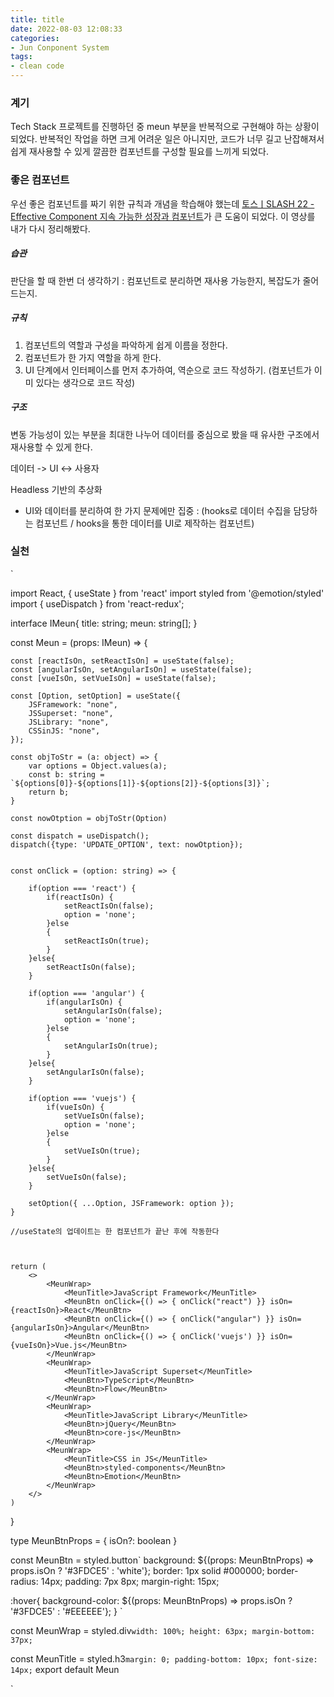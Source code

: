 ```yaml
---
title: title
date: 2022-08-03 12:08:33
categories:
- Jun Conponent System
tags:
- clean code
---
```


### 계기

Tech Stack 프로젝트를 진행하던 중 meun 부분을 반복적으로 구현해야 하는 상황이 되었다. 반복적인 작업을 하면 크게 어려운 일은 아니지만, 코드가 너무 길고 난잡해져서 쉽게 재사용할 수 있게 깔끔한 컴포넌트를 구성할 필요를 느끼게 되었다.


### 좋은 컴포넌트

우선 좋은 컴포넌트를 짜기 위한 규칙과 개념을 학습해야 했는데 [토스ㅣSLASH 22 - Effective Component 지속 가능한 성장과 컴포넌트](https://www.youtube.com/watch?v=fR8tsJ2r7Eg&t=2s&ab_channel=%ED%86%A0%EC%8A%A4)가 큰 도움이 되었다. 이 영상를 내가 다시 정리해봤다.


##### 습관

판단을 할 때 한번 더 생각하기 : 컴포넌트로 분리하면 재사용 가능한지, 복잡도가 줄어드는지.

##### 규칙

1. 컴포넌트의 역할과 구성을 파악하게 쉽게 이름을 정한다.
2. 컴포넌트가 한 가지 역할을 하게 한다.
3. UI 단계에서 인터페이스를 먼저 추가하여, 역순으로 코드 작성하기. (컴포넌트가 이미 있다는 생각으로 코드 작성)

##### 구조

변동 가능성이 있는 부분을 최대한 나누어 데이터를 중심으로 봤을 때 유사한 구조에서 재사용할 수 있게 한다.

데이터 -> UI <-> 사용자

Headless 기반의 추상화

- UI와 데이터를 분리하여 한 가지 문제에만 집중 : (hooks로 데이터 수집을 담당하는 컴포넌트 / hooks을 통한 데이터를 UI로 제작하는 컴포넌트)


### 실천


`

import React, { useState } from 'react'
import styled from '@emotion/styled'
import { useDispatch } from 'react-redux';

interface IMeun{
    title: string;
    meun: string[];
}

const Meun = (props: IMeun) => {

    const [reactIsOn, setReactIsOn] = useState(false);
    const [angularIsOn, setAngularIsOn] = useState(false);
    const [vueIsOn, setVueIsOn] = useState(false);
    
    const [Option, setOption] = useState({
        JSFramework: "none",
        JSSuperset: "none",
        JSLibrary: "none",
        CSSinJS: "none",
    });

    const objToStr = (a: object) => {
        var options = Object.values(a);
        const b: string = `${options[0]}-${options[1]}-${options[2]}-${options[3]}`;
        return b;
    }
    
    const nowOtption = objToStr(Option)
    
    const dispatch = useDispatch();
    dispatch({type: 'UPDATE_OPTION', text: nowOtption});
    

    const onClick = (option: string) => {

        if(option === 'react') {
            if(reactIsOn) {
                setReactIsOn(false);
                option = 'none';
            }else
            {
                setReactIsOn(true);
            }
        }else{
            setReactIsOn(false);
        }

        if(option === 'angular') {
            if(angularIsOn) {
                setAngularIsOn(false);
                option = 'none';
            }else
            {
                setAngularIsOn(true);
            }
        }else{
            setAngularIsOn(false);
        }

        if(option === 'vuejs') {
            if(vueIsOn) {
                setVueIsOn(false);
                option = 'none';
            }else
            {
                setVueIsOn(true);
            }
        }else{
            setVueIsOn(false);
        }

        setOption({ ...Option, JSFramework: option });
    }

    //useState의 업데이트는 한 컴포넌트가 끝난 후에 작동한다

    

    return (
        <>
            <MeunWrap>
                <MeunTitle>JavaScript Framework</MeunTitle>
                <MeunBtn onClick={() => { onClick("react") }} isOn={reactIsOn}>React</MeunBtn>
                <MeunBtn onClick={() => { onClick("angular") }} isOn={angularIsOn}>Angular</MeunBtn>
                <MeunBtn onClick={() => { onClick('vuejs') }} isOn={vueIsOn}>Vue.js</MeunBtn>
            </MeunWrap>
            <MeunWrap>
                <MeunTitle>JavaScript Superset</MeunTitle>
                <MeunBtn>TypeScript</MeunBtn>
                <MeunBtn>Flow</MeunBtn>
            </MeunWrap>
            <MeunWrap>
                <MeunTitle>JavaScript Library</MeunTitle>
                <MeunBtn>jQuery</MeunBtn>
                <MeunBtn>core-js</MeunBtn>
            </MeunWrap>
            <MeunWrap>
                <MeunTitle>CSS in JS</MeunTitle>
                <MeunBtn>styled-components</MeunBtn>
                <MeunBtn>Emotion</MeunBtn>
            </MeunWrap>
        </>
    )
}

type MeunBtnProps = {
    isOn?: boolean
}

const MeunBtn = styled.button`
background: ${(props: MeunBtnProps) => props.isOn ? '#3FDCE5' : 'white'};
border: 1px solid #000000; 
border-radius: 14px;
padding: 7px 8px;
margin-right: 15px;

:hover{
    background-color: ${(props: MeunBtnProps) => props.isOn ? '#3FDCE5' : '#EEEEEE'};
}
`

const MeunWrap = styled.div`
    width: 100%;
    height: 63px;
    margin-bottom: 37px;
`

const MeunTitle = styled.h3`
    margin: 0;
    padding-bottom: 10px;
    font-size: 14px;
`
export default Meun

`